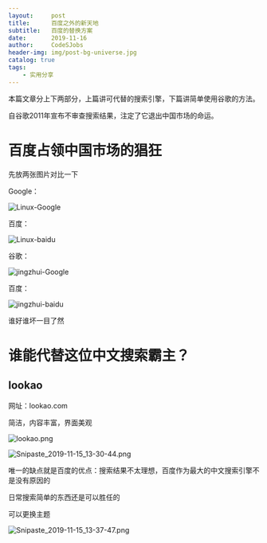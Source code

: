```yaml
---
layout:     post
title:      百度之外的新天地
subtitle:   百度的替换方案
date:       2019-11-16
author:     CodeSJobs
header-img: img/post-bg-universe.jpg
catalog: true
tags:
    - 实用分享
---
```


本篇文章分上下两部分，上篇讲可代替的搜索引擎，下篇讲简单使用谷歌的方法。



自谷歌2011年宣布不审查搜索结果，注定了它退出中国市场的命运。



# 百度占领中国市场的猖狂

先放两张图片对比一下

Google：

![Linux-Google](https://i.loli.net/2019/11/15/wnfmUltVFODM4Gi.png)

百度：

 ![Linux-baidu]( https://i.loli.net/2019/11/15/ScKumx7GsDHA6jI.png )

谷歌：

![jingzhui-Google](https://i.loli.net/2019/11/15/xFUOv1BpJs6ohj3.png)

百度：

![jingzhui-baidu](https://i.loli.net/2019/11/15/Xi3odmt9VYafKhE.png)



谁好谁坏一目了然



# 谁能代替这位中文搜索霸主？

## lookao

网址：lookao.com

简洁，内容丰富，界面美观

![lookao.png](https://i.loli.net/2019/11/15/Hv6MqnKlabeiP4S.png)



![Snipaste_2019-11-15_13-30-44.png](https://i.loli.net/2019/11/15/tNDfsxnC8uz2MKP.png)

唯一的缺点就是百度的优点：搜索结果不太理想，百度作为最大的中文搜索引擎不是没有原因的

日常搜索简单的东西还是可以胜任的

可以更换主题

![Snipaste_2019-11-15_13-37-47.png](https://i.loli.net/2019/11/15/DSvxtGEynf2HW5X.png)

